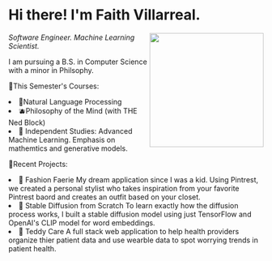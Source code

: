 

# Hi there! I'm Faith Villarreal.
<img align='right' src='https://i.pinimg.com/originals/fd/29/17/fd2917011ee86ab92408f9eb6fd3c6f8.png' width='225"'>

*Software Engineer. Machine Learning Scientist.*

I am pursuing a B.S. in Computer Science with a minor in Philsophy. <br>

🍓This Semester's Courses:
<li> 🍊Natural Language Processing
<li> 🫐Philosophy of the Mind (with THE Ned Block)
<li> 🍎 Independent Studies: Advanced Machine Learning. Emphasis on mathemtics and generative models.

🍄Recent Projects:
<li> 🌺 Fashion Faerie
    My dream application since I was a kid. Using Pintrest, we created a personal stylist who takes inspiration from your favorite Pintrest baord and creates an outfit based on your closet. 
<li> 🌸 Stable Diffusion from Scratch
    To learn exactly how the diffusion process works, I built a stable diffusion model using just TensorFlow and OpenAI's CLIP model for word embeddings. 
<li> 🌼 Teddy Care
    A full stack web application to help health providers organize thier patient data and use wearble data to spot worrying trends in patient health. 
